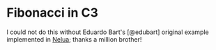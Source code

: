 # Fibonacci in C3

I could not do this without Eduardo Bart's [@edubart] original example
implemented in [Nelua](https://nelua.io/); thanks a million brother!
